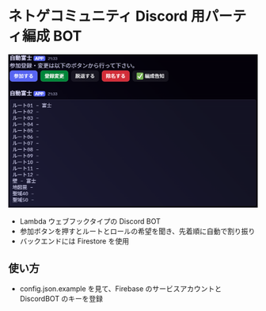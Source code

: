 # ネトゲコミュニティ Discord 用パーティ編成 BOT

![alt text](docs/image.png)

- Lambda ウェブフックタイプの Discord BOT
- 参加ボタンを押すとルートとロールの希望を聞き、先着順に自動で割り振り
- バックエンドには Firestore を使用

## 使い方

- config.json.example を見て、Firebase のサービスアカウントと DiscordBOT のキーを登録
